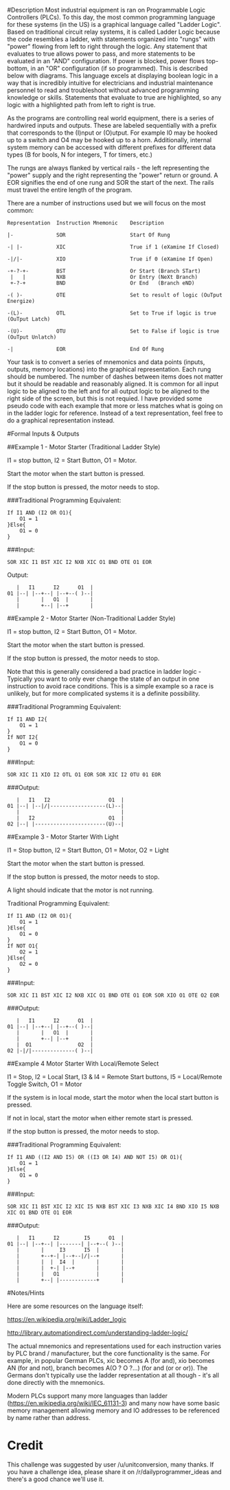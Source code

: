 #Description
Most industrial equipment is ran on Programmable Logic Controllers (PLCs).  To this day, the most common programming language for these systems (in the US) is a graphical language called "Ladder Logic".  
Based on traditional circuit relay systems, it is called Ladder Logic because the code resembles a ladder, with statements organized into "rungs" with "power" flowing from left to right through the logic.  Any statement that evaluates to true allows power to pass, and more statements to be evaluated in an "AND" configuration.  If power is blocked, power flows top-bottom, in an "OR" configuration (if so programmed). This is described below with diagrams.
This language excels at displaying boolean logic in a way that is incredibly intuitive for electricians and industrial maintenance personnel to read and troubleshoot without advanced programming knowledge or skills.  Statements that evaluate to true are highlighted, so any logic with a highlighted path from left to right is true.

As the programs are controlling real world equipment, there is a series of hardwired inputs and outputs.  These are labeled sequentially with a prefix that corresponds to the (I)nput or (O)utput.  For example I0 may be hooked up to a switch and O4 may be hooked up to a horn.  Additionally, internal system memory can be accessed with different prefixes for different data types (B for bools, N for integers, T for timers, etc.)

The rungs are always flanked by vertical rails - the left representing the "power" supply and the right representing the "power" return or ground.  A EOR signifies the end of one rung and SOR the start of the next.  The rails must travel the entire length of the program.

There are a number of instructions used but we will focus on the most common:

    Representation	Instruction Mnemonic	Description
    
    |-              SOR                     Start Of Rung
    
    -| |-         	XIC                 	True if 1 (eXamine If Closed)
    
    -|/|-          	XIO                  	True if 0 (eXamine If Open)
    
    -+-?-+-        	BST                 	Or Start (Branch STart)
     |   | 	     	NXB                 	Or Entry (NeXt Branch)
     +-?-+       	BND                  	Or End   (Branch eND)
    
    -( )-       	OTE                 	Set to result of logic (OuTput Energize)
    
    -(L)-       	OTL                  	Set to True if logic is true (OuTput Latch)
    
    -(U)-          	OTU                 	Set to False if logic is true (OuTput Unlatch)
    
    -|              EOR                     End Of Rung

Your task is to convert a series of mnemonics and data points (inputs, outputs, memory locations) into the graphical representation.  Each rung should be numbered.  The number of dashes between items does not matter but it should be readable and reasonably aligned.  It is common for all input logic to be aligned to the left and for all output logic to be aligned to the right side of the screen, but this is not requied.  I have provided some pseudo code with each example that more or less matches what is going on in the ladder logic for reference.  Instead of a text representation, feel free to do a graphical representation instead.


#Formal Inputs & Outputs


##Example 1 - Motor Starter (Traditional Ladder Style)

I1 = stop button, I2 = Start Button, O1 = Motor.

Start the motor when the start button is pressed.

If the stop button is pressed, the motor needs to stop.

###Traditional Programming Equivalent:

    If I1 AND (I2 OR O1){
    	O1 = 1
    }Else{
    	O1 = 0
    }

###Input:

    SOR XIC I1 BST XIC I2 NXB XIC O1 BND OTE O1 EOR

Output:

       |   I1      I2      O1  |
    01 |--| |--+--| |--+--( )--|
       |       |   O1  |       |
       |       +--| |--+       |
    
    
##Example 2 - Motor Starter (Non-Traditional Ladder Style)

I1 = stop button, I2 = Start Button, O1 = Motor.

Start the motor when the start button is pressed.

If the stop button is pressed, the motor needs to stop.

Note that this is generally considered a bad practice in ladder logic - Typically you want to only ever change the state of an output in one instruction to avoid race conditions.  This is a simple example so a race is unlikely, but for more complicated systems it is a definite possibility.

###Traditional Programming Equivalent:

    If I1 AND I2{
    	O1 = 1
    }
    If NOT I2{
    	O1 = 0
    }
    
###Input:

    SOR XIC I1 XIO I2 OTL O1 EOR SOR XIC I2 OTU 01 EOR

###Output:
    
       |   I1   I2                   O1  |
    01 |--| |--|/|------------------(L)--|
       |                                 |
       |   I2                        O1  |
    02 |--| |-----------------------(U)--|
    
    
##Example 3 - Motor Starter With Light

I1 = Stop button, I2 = Start Button, O1 = Motor, O2 = Light

Start the motor when the start button is pressed.

If the stop button is pressed, the motor needs to stop.

A light should indicate that the motor is not running.

Traditional Programming Equivalent:

    If I1 AND (I2 OR O1){
    	O1 = 1
    }Else{
    	O1 = 0
    }
    If NOT O1{
    	O2 = 1
    }Else{
    	O2 = 0
    }
    
###Input:

    SOR XIC I1 BST XIC I2 NXB XIC O1 BND OTE O1 EOR SOR XIO O1 OTE O2 EOR

###Output:

       |   I1      I2      O1  |
    01 |--| |--+--| |--+--( )--|
       |       |   O1  |       |
       |       +--| |--+       |
       |  O1               O2  |
    02 |-|/|--------------( )--|
    
    
##Example 4 Motor Starter With Local/Remote Select

I1 = Stop, I2 = Local Start, I3 & I4 = Remote Start buttons, I5 = Local/Remote Toggle Switch, O1 = Motor

If the system is in local mode, start the motor when the local start button is pressed.

If not in local, start the motor when either remote start is pressed.

If the stop button is pressed, the motor needs to stop.

###Traditional Programming Equivalent:

    If I1 AND ((I2 AND I5) OR ((I3 OR I4) AND NOT I5) OR O1){
    	O1 = 1
    }Else{
    	O1 = 0
    }
    
###Input:

    SOR XIC I1 BST XIC I2 XIC I5 NXB BST XIC I3 NXB XIC I4 BND XIO I5 NXB XIC O1 BND OTE O1 EOR

###Output:

       |   I1      I2        I5      O1  |
    01 |--| |--+--| |-------| |--+--( )--|
       |       |     I3      I5  |       |
       |       +--+-| |--+--|/|--+       |
       |       |  |  I4  |       |       |
       |       |  +-| |--+       |       |
       |       |   O1            |       |
       |       +--| |------------+       |
    



#Notes/Hints

Here are some resources on the language itself:

https://en.wikipedia.org/wiki/Ladder_logic

http://library.automationdirect.com/understanding-ladder-logic/

The actual mnemonics and representations used for each instruction varies by PLC brand / manufacturer, but the core functionality is the same.  For example, in popular German PLCs, xic becomes A (for and), xio becomes AN (for and not), branch becomes A(O ? O ?...) (for and (or or or)).  The Germans don't typically use the ladder representation at all though - it's all done directly with the mnemonics.

Modern PLCs support many more languages than ladder (https://en.wikipedia.org/wiki/IEC_61131-3) and many now have some basic memory management allowing memory and IO addresses to be referenced by name rather than address.

# Credit

This challenge was suggested by user /u/unitconversion, many thanks. If you have a challenge idea, please share it on /r/dailyprogrammer_ideas and there's a good chance we'll use it. 

